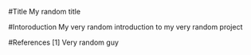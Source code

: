 #Title
My random title

#Intoroduction 
My very random introduction to my very random project


#References
[1] Very random guy